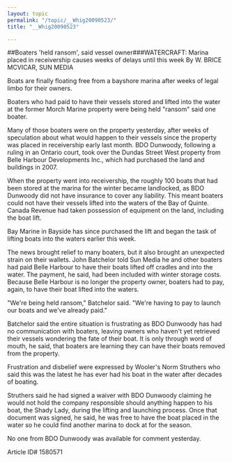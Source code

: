 ```yaml
---
layout: topic
permalink: "/topic/__Whig20090523/"
title: "__Whig20090523"

---
```



##Boaters 'held ransom', said vessel owner###WATERCRAFT: Marina placed in receivership causes weeks of delays until this week
By W. BRICE MCVICAR, SUN MEDIA

<div class="column2">

Boats are finally floating free from a bayshore marina after weeks of legal limbo for their owners.

Boaters who had paid to have their vessels stored and lifted into the water at the former Morch Marine property were being held "ransom" said one boater.

Many of those boaters were on the property yesterday, after weeks of speculation about what would happen to their vessels since the property was placed in receivership early last month. BDO Dunwoody, following a ruling in an Ontario court, took over the Dundas Street West property from Belle Harbour Developments Inc., which had purchased the land and buildings in 2007.

When the property went into receivership, the roughly 100 boats that had been stored at the marina for the winter became landlocked, as BDO Dunwoody did not have insurance to cover any liability. This meant boaters could not have their vessels lifted into the waters of the Bay of Quinte. Canada Revenue had taken possession of equipment on the land, including the boat lift.

Bay Marine in Bayside has since purchased the lift and began the task of lifting boats into the waters earlier this week.

The news brought relief to many boaters, but it also brought an unexpected strain on their wallets. John Batchelor told Sun Media he and other boaters had paid Belle Harbour to have their boats lifted off cradles and into the water. The payment, he said, had been included with winter storage costs. Because Belle Harbour is no longer the property owner, boaters had to pay, again, to have their boat lifted into the waters.

"We're being held ransom," Batchelor said. "We're having to pay to launch our boats and we've already paid."

Batchelor said the entire situation is frustrating as BDO Dunwoody has had no communication with boaters, leaving owners who haven't yet retrieved their vessels wondering the fate of their boat. It is only through word of mouth, he said, that boaters are learning they can have their boats removed from the property.

Frustration and disbelief were expressed by Wooler's Norm Struthers who said this was the latest he has ever had his boat in the water after decades of boating.

Struthers said he had signed a waiver with BDO Dunwoody claiming he would not hold the company responsible should anything happen to his boat, the Shady Lady, during the lifting and launching process. Once that document was signed, he said, he was free to have the boat placed in the water so he could find another marina to dock at for the season.

No one from BDO Dunwoody was available for comment yesterday.

</div>

Article ID# 1580571
